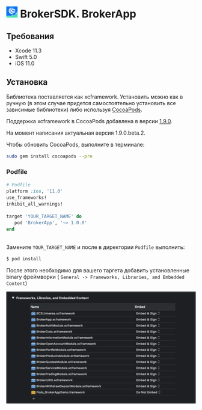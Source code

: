 <img src="https://github.com/BCS-Broker/BrokerApp/blob/master/logo.png"  width="30" height="30"> BrokerSDK. BrokerApp
======================================
## Требования

* Xcode 11.3
* Swift 5.0
* iOS 11.0

## Установка 
Библиотека поставляется как xcframework.  Установить можно как в ручную (в этом случае придется самостоятельно установить все зависимые библиотеки) либо используя [CocoaPods](https://guides.cocoapods.org/using/using-cocoapods.html).

Поддержка xcframework в CocoaPods добавлена в версии [1.9.0](http://blog.cocoapods.org/CocoaPods-1.9.0-beta/).

На момент написания актуальная версия 1.9.0.beta.2. 

Чтобы обновить CocoaPods, выполните в терминале: 
```bash
sudo gem install cocoapods --pre
```

### Podfile

```ruby
# Podfile
platform :ios, '11.0'
use_frameworks!
inhibit_all_warnings!

target 'YOUR_TARGET_NAME' do
   pod 'BrokerApp', '~> 1.0.0' 
end
 
```

Замените `YOUR_TARGET_NAME` и после в директории `Podfile` выполнить:

```bash
$ pod install
```
После этого необходимо для вашего таргета добавить установленные binary фреймворки ( `General -> Frameworks, Libraries, and Embedded Content`)

![image](Frameworks.png)


